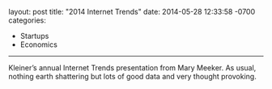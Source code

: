 layout: post
title:  "2014 Internet Trends"
date:   2014-05-28 12:33:58 -0700
categories:
  - Startups
  - Economics
---

Kleiner’s annual Internet Trends presentation from Mary Meeker. As usual, nothing earth shattering but lots of good data and very thought provoking.

